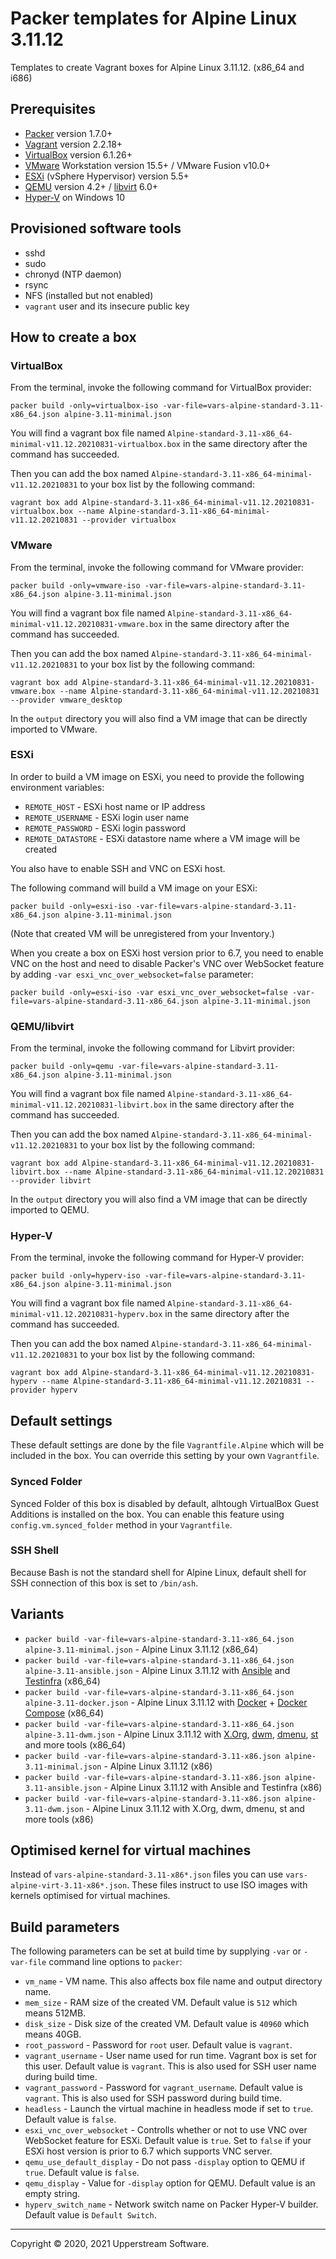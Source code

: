# Packer templates for Alpine Linux 3.11.12

Templates to create Vagrant boxes for Alpine Linux 3.11.12. (x86_64 and
i686)

## Prerequisites

* [Packer][] version 1.7.0+
* [Vagrant][] version 2.2.18+
* [VirtualBox][] version 6.1.26+
* [VMware][] Workstation version 15.5+ / VMware Fusion v10.0+
* [ESXi][] (vSphere Hypervisor) version 5.5+
* [QEMU][] version 4.2+ / [libvirt][] 6.0+
* [Hyper-V][] on Windows 10

[ESXi]: http://www.vmware.com/products/vsphere-hypervisor
  "Free VMware vSphere Hypervisor, Free Virtualization (ESXi)"
[Hyper-V]: https://docs.microsoft.com/en-us/virtualization/hyper-v-on-windows/about/
    "Introduction to Hyper-V on Windows 10 | Microsoft Docs"
[libvirt]: https://libvirt.org/
  "libvirt: The virtualization API"
[Packer]: https://www.packer.io/
  "Packer by HashiCorp"
[QEMU]: https://www.qemu.org/
  "QEMU"
[Vagrant]: https://www.vagrantup.com/
  "Vagrant"
[VirtualBox]: https://www.virtualbox.org/
  "Oracle VM VirtualBox"
[VMware]: http://www.vmware.com/
  "VMware Virtualization for Desktop &amp; Server, Application, Public &amp; Hybrid Clouds"

## Provisioned software tools

* sshd
* sudo
* chronyd (NTP daemon)
* rsync
* NFS (installed but not enabled)
* `vagrant` user and its insecure public key

## How to create a box

### VirtualBox

From the terminal, invoke the following command for VirtualBox provider:

    packer build -only=virtualbox-iso -var-file=vars-alpine-standard-3.11-x86_64.json alpine-3.11-minimal.json

You will find a vagrant box file named `Alpine-standard-3.11-x86_64-minimal-v11.12.20210831-virtualbox.box`
in the same directory after the command has succeeded.

Then you can add the box named `Alpine-standard-3.11-x86_64-minimal-v11.12.20210831`
to your box list by the following command:

    vagrant box add Alpine-standard-3.11-x86_64-minimal-v11.12.20210831-virtualbox.box --name Alpine-standard-3.11-x86_64-minimal-v11.12.20210831 --provider virtualbox

### VMware

From the terminal, invoke the following command for VMware provider:

    packer build -only=vmware-iso -var-file=vars-alpine-standard-3.11-x86_64.json alpine-3.11-minimal.json

You will find a vagrant box file named `Alpine-standard-3.11-x86_64-minimal-v11.12.20210831-vmware.box`
in the same directory after the command has succeeded.

Then you can add the box named `Alpine-standard-3.11-x86_64-minimal-v11.12.20210831`
to your box list by the following command:

    vagrant box add Alpine-standard-3.11-x86_64-minimal-v11.12.20210831-vmware.box --name Alpine-standard-3.11-x86_64-minimal-v11.12.20210831 --provider vmware_desktop

In the `output` directory you will also find a VM image that can be
directly imported to VMware.

### ESXi

In order to build a VM image on ESXi, you need to provide the following
environment variables:

* `REMOTE_HOST` - ESXi host name or IP address
* `REMOTE_USERNAME` - ESXi login user name
* `REMOTE_PASSWORD` - ESXi login password
* `REMOTE_DATASTORE` - ESXi datastore name where a VM image will be
  created

You also have to enable SSH and VNC on ESXi host.

The following command will build a VM image on your ESXi:

    packer build -only=esxi-iso -var-file=vars-alpine-standard-3.11-x86_64.json alpine-3.11-minimal.json

(Note that created VM will be unregistered from your Inventory.)

When you create a box on ESXi host version prior to 6.7, you need to
enable VNC on the host and need to disable Packer's VNC over WebSocket
feature by adding `-var esxi_vnc_over_websocket=false` parameter:

    packer build -only=esxi-iso -var esxi_vnc_over_websocket=false -var-file=vars-alpine-standard-3.11-x86_64.json alpine-3.11-minimal.json

### QEMU/libvirt

From the terminal, invoke the following command for Libvirt provider:

    packer build -only=qemu -var-file=vars-alpine-standard-3.11-x86_64.json alpine-3.11-minimal.json

You will find a vagrant box file named `Alpine-standard-3.11-x86_64-minimal-v11.12.20210831-libvirt.box`
in the same directory after the command has succeeded.

Then you can add the box named `Alpine-standard-3.11-x86_64-minimal-v11.12.20210831`
to your box list by the following command:

    vagrant box add Alpine-standard-3.11-x86_64-minimal-v11.12.20210831-libvirt.box --name Alpine-standard-3.11-x86_64-minimal-v11.12.20210831 --provider libvirt

In the `output` directory you will also find a VM image that can be
directly imported to QEMU.

### Hyper-V

From the terminal, invoke the following command for Hyper-V provider:

    packer build -only=hyperv-iso -var-file=vars-alpine-standard-3.11-x86_64.json alpine-3.11-minimal.json

You will find a vagrant box file named `Alpine-standard-3.11-x86_64-minimal-v11.12.20210831-hyperv.box`
in the same directory after the command has succeeded.

Then you can add the box named `Alpine-standard-3.11-x86_64-minimal-v11.12.20210831`
to your box list by the following command:

    vagrant box add Alpine-standard-3.11-x86_64-minimal-v11.12.20210831-hyperv --name Alpine-standard-3.11-x86_64-minimal-v11.12.20210831 --provider hyperv

## Default settings

These default settings are done by the file `Vagrantfile.Alpine` which
will be included in the box.  You can override this setting by your
own `Vagrantfile`.

### Synced Folder

Synced Folder of this box is disabled by default, alhtough VirtualBox
Guest Additions is installed on the box.  You can enable this feature
using `config.vm.synced_folder` method in your `Vagrantfile`.

### SSH Shell

Because Bash is not the standard shell for Alpine Linux, default shell
for SSH connection of this box is set to `/bin/ash`.

## Variants

* `packer build -var-file=vars-alpine-standard-3.11-x86_64.json alpine-3.11-minimal.json` - Alpine Linux 3.11.12 (x86_64)
* `packer build -var-file=vars-alpine-standard-3.11-x86_64.json alpine-3.11-ansible.json` - Alpine Linux 3.11.12 with [Ansible] and [Testinfra] (x86_64)
* `packer build -var-file=vars-alpine-standard-3.11-x86_64.json alpine-3.11-docker.json` - Alpine Linux 3.11.12 with [Docker] + [Docker Compose] (x86_64)
* `packer build -var-file=vars-alpine-standard-3.11-x86_64.json alpine-3.11-dwm.json` - Alpine Linux 3.11.12 with [X.Org], [dwm], [dmenu], [st] and more tools (x86_64)
* `packer build -var-file=vars-alpine-standard-3.11-x86.json alpine-3.11-minimal.json` - Alpine Linux 3.11.12 (x86)
* `packer build -var-file=vars-alpine-standard-3.11-x86.json alpine-3.11-ansible.json` - Alpine Linux 3.11.12 with Ansible and Testinfra (x86)
* `packer build -var-file=vars-alpine-standard-3.11-x86.json alpine-3.11-dwm.json` - Alpine Linux 3.11.12 with X.Org, dwm, dmenu, st and more tools (x86)

[Ansible]: https://www.ansible.com/
  "Ansible is Simple IT Automation"
[Ansible Lint]: https://docs.ansible.com/ansible-lint/
  "Ansible Lint Documentation &mdash; Ansible Documentation"
[dmenu]: http://tools.suckless.org/dmenu/
  "dmenu | suckless.org tools"
[Docker]: https://www.docker.com/
  "Docker - Build, Ship and Run Any App, Anywhere"
[Docker Compose]: https://docs.docker.com/compose/
  "Docker Compose - Docker Documentation"
[dwm]: http://dwm.suckless.org/
  "suckless.org dwm - dynamic window manager"
[st]: http://st.suckless.org/
  "suckless.org st - simple terminal"
[Testinfra]: https://testinfra.readthedocs.io/en/latest/
  "Testinfra test your infrastructure &#8212; testinfra 3.4.1.dev0+gd7a7512.d20200105 documentation"
[X.Org]: https://www.x.org/wiki/
  "X.Org"

## Optimised kernel for virtual machines

Instead of `vars-alpine-standard-3.11-x86*.json` files you can use
`vars-alpine-virt-3.11-x86*.json`.  These files instruct to use ISO
images with kernels optimised for virtual machines.

## Build parameters

The following parameters can be set at build time by supplying `-var`
or `-var-file` command line options to `packer`:

* `vm_name` - VM name.  This also affects box file name and output
  directory name.
* `mem_size` - RAM size of the created VM.  Default value is `512`
  which means 512MB.
* `disk_size` - Disk size of the created VM.  Default value is `40960`
  which means 40GB.
* `root_password` - Password for `root` user.  Default value is
  `vagrant`.
* `vagrant_username` - User name used for run time.  Vagrant box is set
  for this user.  Default value is `vagrant`.  This is also used for
  SSH user name during build time.
* `vagrant_password` - Password for `vagrant_username`.  Default value
  is `vagrant`.  This is also used for SSH password during build time.
* `headless` - Launch the virtual machine in headless mode if set to
  `true`.  Default value is `false`.
* `esxi_vnc_over_websocket` - Controlls whether or not to use VNC over
  WebSocket feature for ESXi.  Default value is `true`.  Set to `false`
  if your ESXi host version is prior to 6.7 which supports VNC server.
* `qemu_use_default_display` - Do not pass `-display` option to QEMU if
  `true`.  Default value is `false`.
* `qemu_display` - Value for `-display` option for QEMU.  Default value
  is an empty string.
* `hyperv_switch_name` - Network switch name on Packer Hyper-V builder.
  Default value is `Default Switch`.

- - -

Copyright &copy; 2020, 2021 Upperstream Software.
